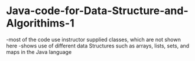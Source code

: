 # Java-code-for-Data-Structure-and-Algorithims-1
-most of the code use instructor supplied classes, which are not shown here
-shows use of different data Structures such as arrays, lists, sets, and maps in the Java language 
